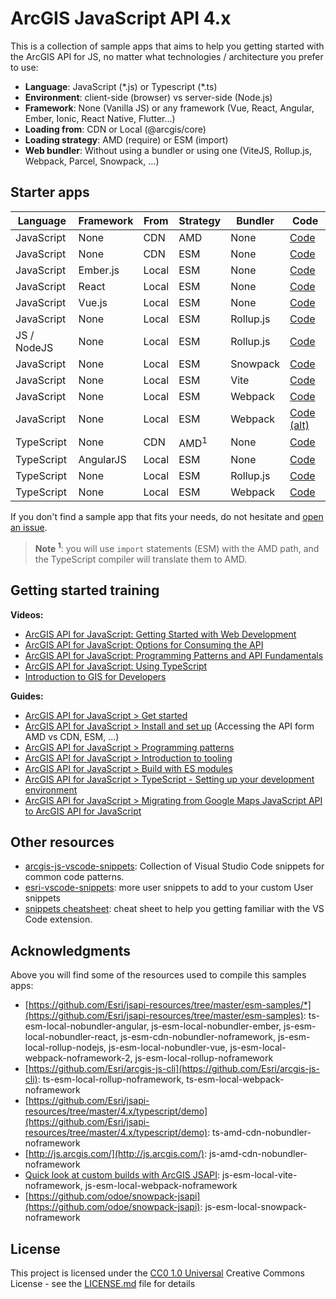 # ArcGIS JavaScript API 4.x

This is a collection of sample apps that aims to help you getting started with the ArcGIS API for JS, no matter what technologies / architecture you prefer to use:

* **Language**: JavaScript (\*.js) or Typescript (\*.ts)
* **Environment**: client-side (browser) vs server-side (Node.js)
* **Framework**: None (Vanilla JS) or any framework (Vue, React, Angular, Ember, Ionic, React Native, Flutter...)
* **Loading from**: CDN or Local (@arcgis/core)
* **Loading strategy**: AMD (require) or ESM (import)
* **Web bundler**: Without using a bundler or using one (ViteJS, Rollup.js, Webpack, Parcel, Snowpack, ...)

## Starter apps

|Language|Framework|From|Strategy|Bundler|Code|
|---|---|---|---|---|---|
|JavaScript|None|CDN|AMD|None|[Code](./starter-apps/js-amd-cdn-nobundler-noframework)
|JavaScript|None|CDN|ESM|None|[Code](./starter-apps/js-esm-cdn-nobundler-noframework)
|JavaScript|Ember.js|Local|ESM|None|[Code](./starter-apps/js-esm-local-nobundler-ember)
|JavaScript|React|Local|ESM|None|[Code](./starter-apps/js-esm-local-nobundler-react)
|JavaScript|Vue.js|Local|ESM|None|[Code](./starter-apps/js-esm-local-nobundler-vue)
|JavaScript|None|Local|ESM|Rollup.js|[Code](./starter-apps/js-esm-local-rollup-noframework)
|JS / NodeJS|None|Local|ESM|Rollup.js|[Code](./starter-apps/js-esm-local-rollup-nodejs)
|JavaScript|None|Local|ESM|Snowpack|[Code](./starter-apps/js-esm-local-snowpack-noframework)
|JavaScript|None|Local|ESM|Vite|[Code](./starter-apps/js-esm-local-vite-noframework/README.md)
|JavaScript|None|Local|ESM|Webpack|[Code](./starter-apps/js-esm-local-webpack-noframework/README.md)
|JavaScript|None|Local|ESM|Webpack|[Code (alt)](./starter-apps/js-esm-local-webpack-noframework-2/README.md)
|TypeScript|None|CDN|AMD<sup>1</sup>|None|[Code](./starter-apps/ts-amd-cdn-nobundler-noframework/README.md)
|TypeScript|AngularJS|Local|ESM|None|[Code](./starter-apps/ts-esm-local-nobundler-angular)
|TypeScript|None|Local|ESM|Rollup.js|[Code](./starter-apps/ts-esm-local-rollup-noframework)
|TypeScript|None|Local|ESM|Webpack|[Code](./starter-apps/ts-esm-local-webpack-noframework)

If you don't find a sample app that fits your needs, do not hesitate and [open an issue](https://github.com/hhkaos/arcgis-js-api-starter-apps/issues).

> **Note <sup>1</sup>**: you will use `import` statements (ESM) with the AMD path, and the TypeScript compiler will translate them to AMD.

## Getting started training

**Videos:**

* [ArcGIS API for JavaScript: Getting Started with Web Development](https://www.youtube.com/watch?v=z9kIZjUjsZ4&list=PLahIW2YFPQd6Uu9u3kRTgGo-HxONKDTi1&index=30)
* [ArcGIS API for JavaScript: Options for Consuming the API](https://www.youtube.com/watch?v=UL0m0EXW8Es&list=PLahIW2YFPQd6Uu9u3kRTgGo-HxONKDTi1&index=38)
* [ArcGIS API for JavaScript: Programming Patterns and API Fundamentals](https://www.youtube.com/watch?v=mA8uLu4-IcU&list=PLahIW2YFPQd6Uu9u3kRTgGo-HxONKDTi1&index=27)
* [ArcGIS API for JavaScript: Using TypeScript](https://www.youtube.com/watch?v=TYxHZb1HPqs&list=PLahIW2YFPQd6Uu9u3kRTgGo-HxONKDTi1&index=18)
* [Introduction to GIS for Developers](https://www.pluralsight.com/courses/gis-introduction-developers)

**Guides:**

* [ArcGIS API for JavaScript > Get started](https://www.youtube.com/watch?v=TYxHZb1HPqs&list=PLahIW2YFPQd6Uu9u3kRTgGo-HxONKDTi1&index=18)
* [ArcGIS API for JavaScript > Install and set up](https://developers.arcgis.com/javascript/latest/install-and-set-up/) (Accessing the API form AMD vs CDN, ESM, ...)
* [ArcGIS API for JavaScript > Programming patterns](https://developers.arcgis.com/javascript/latest/programming-patterns/)
* [ArcGIS API for JavaScript > Introduction to tooling](https://developers.arcgis.com/javascript/latest/tooling-intro/)
* [ArcGIS API for JavaScript > Build with ES modules](https://developers.arcgis.com/javascript/latest/es-modules/)
* [ArcGIS API for JavaScript > TypeScript - Setting up your development environment](https://developers.arcgis.com/javascript/latest/typescript-setup/)
* [ArcGIS API for JavaScript > Migrating from Google Maps JavaScript API to ArcGIS API for JavaScript](https://developers.arcgis.com/javascript/latest/migrating-from-google-maps-to-arcgis-javascript-api/)

## Other resources

* [arcgis-js-vscode-snippets](https://github.com/Esri/arcgis-js-vscode-snippets): Collection of Visual Studio Code snippets for common code patterns.
* [esri-vscode-snippets](https://github.com/hhkaos/esri-vscode-snippets): more user snippets to add to your custom User snippets
* [snippets cheatsheet](https://cheatography.com/hhkaos/cheat-sheets/vscode-arcgis-js-api-4-x-snippets-cheat-sheet/): cheat sheet to help you getting familiar with the VS Code extension.

## Acknowledgments

Above you will find some of the resources used to compile this samples apps:

* [https://github.com/Esri/jsapi-resources/tree/master/esm-samples/*](https://github.com/Esri/jsapi-resources/tree/master/esm-samples): ts-esm-local-nobundler-angular, js-esm-local-nobundler-ember, js-esm-local-nobundler-react, js-esm-cdn-nobundler-noframework, js-esm-local-rollup-nodejs, js-esm-local-nobundler-vue, js-esm-local-webpack-noframework-2, js-esm-local-rollup-noframework
* [https://github.com/Esri/arcgis-js-cli](https://github.com/Esri/arcgis-js-cli): ts-esm-local-rollup-noframework, ts-esm-local-webpack-noframework
* [https://github.com/Esri/jsapi-resources/tree/master/4.x/typescript/demo](https://github.com/Esri/jsapi-resources/tree/master/4.x/typescript/demo): ts-amd-cdn-nobundler-noframework
* [http://js.arcgis.com/](http://js.arcgis.com/): js-amd-cdn-nobundler-noframework
* [Quick look at custom builds with ArcGIS JSAPI](https://www.youtube.com/watch?v=VmzjaGfBRyo): js-esm-local-vite-noframework, js-esm-local-webpack-noframework
* [https://github.com/odoe/snowpack-jsapi](https://github.com/odoe/snowpack-jsapi): js-esm-local-snowpack-noframework

## License

This project is licensed under the [CC0 1.0 Universal](LICENSE.md)
Creative Commons License - see the [LICENSE.md](LICENSE.md) file for
details


